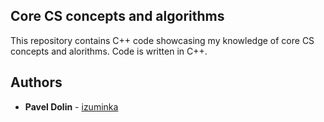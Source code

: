 ## Core CS concepts and algorithms

This repository contains C++ code showcasing my knowledge of core CS concepts and alorithms. Code is written in C++.

## Authors

* **Pavel Dolin** - [izuminka](https://github.com/izuminka)
